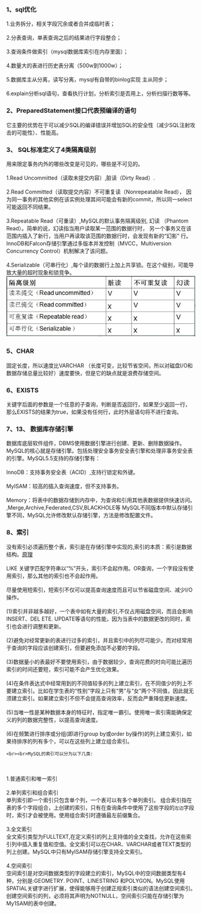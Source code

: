 ### 1、sql优化
1.业务拆分，相关字段冗余或者合并成临时表；
<br><br>2.分表查询，单表查询之后的结果进行字段整合；
<br><br>3.查询条件做索引（mysql数据库索引在内存里面）；
<br><br>4.数量大的表进行历史表分离（500w到1000w）；
<br><br>5.数据库主从分离，读写分离，mysql有自带的binlog实现 主从同步；
<br><br>6.explain分析sql语句，查看执行计划，分析索引是否用上，分析扫描行数等等。
### 2、PreparedStatement接口代表预编译的语句
它主要的优势在于可以减少SQL的编译错误并增加SQL的安全性（减少SQL注射攻击的可能性）、性能高。
### 3、 SQL标准定义了4类隔离级别
用来限定事务内外的哪些改变是可见的，哪些是不可见的。
<br><br>1.Read Uncommitted（读取未提交内容）,脏读（Dirty Read）.
<br><br>2.Read Committed（读取提交内容）不可重复读（Nonrepeatable Read），
因为同一事务的其他实例在该实例处理其间可能会有新的commit，所以同一select可能返回不同结果。
<br><br>3.Repeatable Read（可重读）,MySQL的默认事务隔离级别,
幻读 （Phantom Read）。简单的说，幻读指当用户读取某一范围的数据行时，
另一个事务又在该范围内插入了新行，当用户再读取该范围的数据行时，会发现有新的“幻影” 行。
InnoDB和Falcon存储引擎通过多版本并发控制（MVCC，Multiversion Concurrency Control）机制解决了该问题。
<br><br>4.Serializable（可串行化）,每个读的数据行上加上共享锁。在这个级别，可能导致大量的超时现象和锁竞争。
<br>![四种隔离级别](https://github.com/gaoyuanyuan2/notes/blob/master/img/1.jpg) 
### 5、CHAR
固定长度，所以速度比VARCHAR
（长度可变，比较节省空间，所以对磁盘I/O和数据存储总量比较好）速度要快，但是它的缺点就是浪费存储空间。
### 6、EXISTS
关键字后面的参数是一个任意的子查询，判断是否返回行，如果至少返回一行，
那么EXISTS的结果为true，如果没有任何行，此时外层语句将不进行查询。
### 7、13、	数据库存储引擎
数据库底层软件组件，DBMS使用数据引擎进行创建、更新、删除数据操作。MySQL的核心就是存储引擎。包括处理安全事务安全表引擎和处理非事务安全表的引擎。MySQL5.5支持的存储引擎有：
<br><br>InnoDB：支持事务安全表（ACID）,支持行锁定和外键。
<br><br>MyISAM：较高的插入查询速度，但不支持事务。
<br><br>Memory：将表中的数据存储到内存中，为查询和引用其他表数据提供快速访问。
,Merge,Archive,Federated,CSV,BLACKHOLE等
MySQL不同版本中默认存储引擎不同，MySQL允许修改默认存储引擎，方法是修改配置文件。
### 8、索引
没有索引必须遍历整个表，索引是在存储引擎中实现的,索引的本质：索引是数据结构。[原理](https://blog.csdn.net/debug_zhang/article/details/52168552)
<br><br>LIKE 关键字匹配字符串以“%”开头，索引不会起作用。OR查询，一个字段没有使用索引，那么其他的索引也不会起作用。
<br><br>尽量使用短索引，短索引不仅可以提高查询速度而且可以节省磁盘空间、减少I/O操作。
<br><br>
  (1)索引并非越多越好，一个表中如有大量的索引,不仅占用磁盘空间，而且会影响INSERT、DEL ETE. UPDATE等语句的性能，因为当表中的数据更改的同时，索引也会进行调整和更新。
  <br><br>(2)避免对经常更新的表进行过多的索引，并且索引中的列尽可能少。而对经常用于查询的字段应该创建索引，但要避免添加不必要的字段。
  <br><br>(3)数据量小的表最好不要使用索引，由于数据较少，查询花费的时向可能比遍历索引的时间还要短，索引可能不会产生优化效果。
  <br><br>(4)在条件表达式中经常用到的不同值较多的列上建立索引，在不同值少的列上不要建立索引。比如在学生表的“性别”字段上只有“男”与“女”两个不同值，因此就无须建立索引。如果建立索引不但不会提高查询效率，反而会严重降低更新速度。
  <br><br>(5)当唯一性是某种数据本身的特征时，指定唯一霸引。使用唯一索引需能确保定义的列的数据完整性，以提高查询速度。
  <br><br>(6)在频繁进行排序或分组(即进行group by或order by操作)的列上建立索引，如果待排序的列有多个，可以在这些列上建立组合索引。
  
    <br><br>MySQL的索引可以分为以下几类:
  <br><br>1.普通索引和唯一索引
  <br><br>2.单列索引和组合索引
  <br>单列索引即一个索引只包含单个列，一个表可以有多个单列索引。
  组合索引指在表的多个字段组合，上创建的索引，只有在查询条件中使用了这些字段的`左边`字段时，索引才会被使用。使用组合索引时遵循最左前缀集合。
  <br><br>3.全文索引
  <br>全文索引类型为FULLTEXT,在定义索引的列上支持值的全文查找，允许在这些索引列中插入重复值和空值。全文索引可以在CHAR、VARCHAR或者TEXT类型的列上创建。MySQL中只有MyISAM存储引擎支持全文索引。
  <br><br>4.空间索引
  <br>空间索引是对空间数据类型的字段建立的索引，MySQL中的空间数据类型有4种，分别是:GEOMETRY. POINT、LINESTRING 和POLYGON。MySQL使用SPATIAL关键字进行扩展，使得能够用于创建正规索引类似的语法创建空间索引。创建空间索引的列，必须将其声明为NOTNULL，空间索引只能在存储引擎为My1SAM的表中创建。




